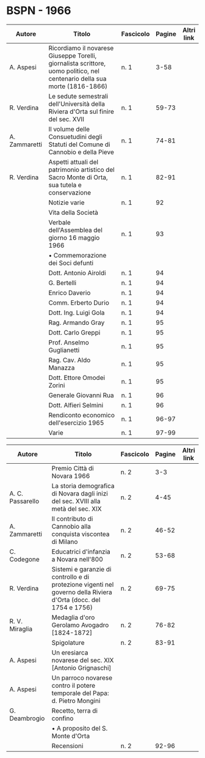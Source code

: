 # BSPN - 1966

| Autore        | Titolo                                                                                                                    | Fascicolo | Pagine | Altri link |
|---------------|---------------------------------------------------------------------------------------------------------------------------|-----------|--------|------------|
| A. Aspesi     | Ricordiamo il novarese Giuseppe Torelli, giornalista scrittore, uomo politico, nel centenario della sua morte (1816-1866) | n. 1      | 3-58   |            |
| R. Verdina    | Le sedute semestrali dell'Università della Riviera d'Orta sul finire del sec. XVII                                        | n. 1      | 59-73  |            |
| A. Zammaretti | Il volume delle Consuetudini degli Statuti del Comune di Cannobio e della Pieve                                           | n. 1      | 74-81  |            |
| R. Verdina    | Aspetti attuali del patrimonio artistico del Sacro Monte di Orta, sua tutela e conservazione                              | n. 1      | 82-91  |            |
|               | Notizie varie                                                                                                             | n. 1      | 92     |            |
|               | Vita della Società                                                                                                        |           |        |            |
|               | Verbale dell'Assemblea del giorno 16 maggio 1966                                                                          | n. 1      | 93     |            |
|               | • Commemorazione dei Soci defunti                                                                                         |           |        |            |
|               | Dott. Antonio Airoldi                                                                                                     | n. 1      | 94     |            |
|               | G. Bertelli                                                                                                               | n. 1      | 94     |            |
|               | Enrico Daverio                                                                                                            | n. 1      | 94     |            |
|               | Comm. Erberto Durio                                                                                                       | n. 1      | 94     |            |
|               | Dott. Ing. Luigi Gola                                                                                                     | n. 1      | 94     |            |
|               | Rag. Armando Gray                                                                                                         | n. 1      | 95     |            |
|               | Dott. Carlo Greppi                                                                                                        | n. 1      | 95     |            |
|               | Prof. Anselmo Guglianetti                                                                                                 | n. 1      | 95     |            |
|               | Rag. Cav. Aldo Manazza                                                                                                    | n. 1      | 95     |            |
|               | Dott. Ettore Omodei Zorini                                                                                                | n. 1      | 95     |            |
|               | Generale Giovanni Rua                                                                                                     | n. 1      | 96     |            |
|               | Dott. Alfieri Selmini                                                                                                     | n. 1      | 96     |            |
|               | Rendiconto economico dell'esercizio 1965                                                                                  | n. 1      | 96-97  |            |
|               | Varie                                                                                                                     | n. 1      | 97-99  |            |

| Autore           | Titolo                                                                                                           | Fascicolo | Pagine | Altri link |
|------------------|------------------------------------------------------------------------------------------------------------------|-----------|--------|------------|
|                  | Premio Città di Novara 1966                                                                                      | n. 2      | 3-3    |            |
| A. C. Passarello | La storia demografica di Novara dagli inizi del sec. XVIII alla metà del sec. XIX                                | n. 2      | 4-45   |            |
| A. Zammaretti    | Il contributo di Cannobio alla conquista viscontea di Milano                                                     | n. 2      | 46-52  |            |
| C. Codegone      | Educatrici d'infanzia a Novara nell'800                                                                          | n. 2      | 53-68  |            |
| R. Verdina       | Sistemi e garanzie di controllo e di protezione vigenti nel governo della Riviera d'Orta (docc. del 1754 e 1756) | n. 2      | 69-75  |            |
| R. V. Miraglia   | Medaglia d'oro Gerolamo Avogadro [1824-1872]                                                                     | n. 2      | 76-82  |            |
|                  | Spigolature                                                                                                      | n. 2      | 83-91  |            |
| A. Aspesi        | Un eresiarca novarese del sec. XIX [Antonio Grignaschi]                                                          |           |        |            |
| A. Aspesi        | Un parroco novarese contro il potere temporale del Papa: d. Pietro Mongini                                       |           |        |            |
| G. Deambrogio    | Recetto, terra di confino                                                                                        |           |        |            |
|                  | • A proposito del S. Monte d'Orta                                                                                |           |        |            |
|                  | Recensioni                                                                                                       | n. 2      | 92-96  |            |
